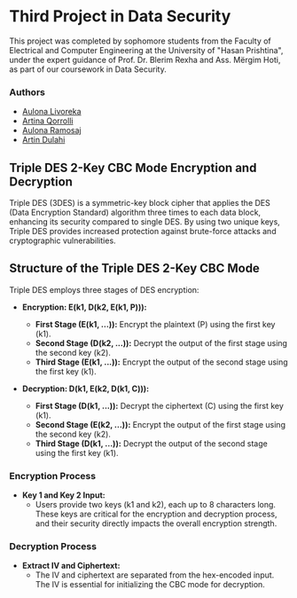 # Third Project in Data Security 
This project was completed by sophomore students from the Faculty of Electrical and Computer Engineering at the University of "Hasan Prishtina", under the expert guidance of Prof. Dr. Blerim Rexha and Ass. Mërgim Hoti, as part of our coursework in Data Security.

### Authors 

- [Aulona Livoreka](https://github.com/aulonalivoreka)
- [Artina Qorrolli](https://github.com/ArtinaQorrolli)
- [Aulona Ramosaj](https://github.com/aulonaramosaj)
- [Artin Dulahi](https://github.com/ArtinDulahi)


## Triple DES 2-Key CBC Mode Encryption and Decryption

Triple DES (3DES) is a symmetric-key block cipher that applies the DES (Data Encryption Standard) algorithm three times to each data block, enhancing its security compared to single DES. By using two unique keys, Triple DES provides increased protection against brute-force attacks and cryptographic vulnerabilities.


## Structure of the Triple DES 2-Key CBC Mode

Triple DES employs three stages of DES encryption:
- **Encryption: E(k1, D(k2, E(k1, P))):**
  - **First Stage (E(k1, ...)):** Encrypt the plaintext (P) using the first key (k1).
  - **Second Stage (D(k2, ...)):** Decrypt the output of the first stage using the second key (k2).
  - **Third Stage (E(k1, ...)):** Encrypt the output of the second stage using the first key (k1).
 
- **Decryption: D(k1, E(k2, D(k1, C))):**
  - **First Stage (D(k1, ...)):** Decrypt the ciphertext (C) using the first key (k1).
  - **Second Stage (E(k2, ...)):** Encrypt the output of the first stage using the second key (k2).
  - **Third Stage (D(k1, ...)):** Decrypt the output of the second stage using the first key (k1).
 
### Encryption Process
- **Key 1 and Key 2 Input:**
  - Users provide two keys (k1 and k2), each up to 8 characters long. These keys are critical for the encryption and decryption process, and their security directly impacts the overall encryption strength.

### Decryption Process
- **Extract IV and Ciphertext:**
  - The IV and ciphertext are separated from the hex-encoded input. The IV is essential for initializing the CBC mode for decryption.
